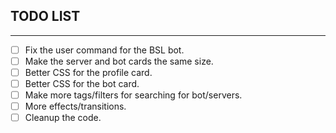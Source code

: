 ## TODO LIST

---

- [ ] Fix the user command for the BSL bot.
- [ ] Make the server and bot cards the same size.
- [ ] Better CSS for the profile card.
- [ ] Better CSS for the bot card.
- [ ] Make more tags/filters for searching for bot/servers.
- [ ] More effects/transitions.
- [ ] Cleanup the code.
